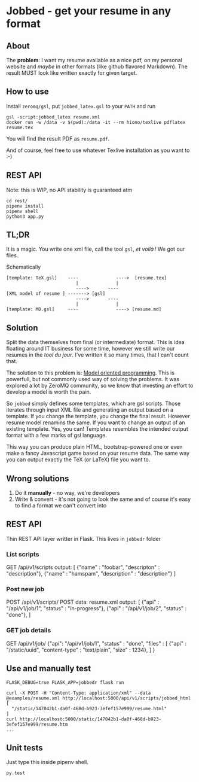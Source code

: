 # Jobbed - get your resume in any format

## About

The **problem**: I want my resume available as a nice pdf, on my personal
website and *maybe* in other formats (like github flavored Markdown). The result
MUST look like written exactly for given target.

## How to use

Install `zeromq/gsl`, put `jobbed_latex.gsl` to your `PATH` and run

```
gsl -script:jobbed_latex resume.xml
docker run -w /data -v $(pwd):/data -it --rm hiono/texlive pdflatex resume.tex
```

You will find the result PDF as `resume.pdf`.

And of course, feel free to use whatever Texlive installation as you want to :-)

## REST API

Note: this is WIP, no API stability is guaranteed atm

```
cd rest/
pipenv install
pipenv shell
python3 app.py
```

## TL;DR

It is a magic. You write one xml file, call the tool `gsl`, *et voilà !* We got
our files.

Schematically

    [template: TeX.gsl]    ----              ---->  [resume.tex]
                              |              |
                              ---->       ----
    [XML model of resume ] -------> [gsl]
                              ---->       ----
                              |              |
    [template: MD.gsl]     ----              ----> [resume.md]

## Solution

Split the data themselves from final (or intermediate) format. This is idea
floating around IT business for some time, however we still write our resumes
in the *tool du jour*. I've written it so many times, that I can't count that.

The solution to this problem is: [Model oriented
programming](https://github.com/zeromq/gsl#model-oriented-programming). This is
powerfull, but not commonly used way of solving the problems. It was explored a
lot by ZeroMQ community, so we know that investing an effort to develop a model
is worth the pain.

So `jobbed` simply defines some templates, which are gsl scripts. Those
iterates through input XML file and generating an output based on a template.
If you change the template, you change the final result. However resume model
renamins the same. If you want to change an output of an existing template.
Yes, you can! Templates resembles the intended output format with a few marks
of gsl language.

This way you can produce plain HTML, bootstrap-powered one or even make a fancy
Javascript game based on your resume data. The same way you can output exactly
the TeX (or LaTeX) file you want to.

## Wrong solutions

1. Do it **manually** - no way, we're developers
2. Write & convert - it's not going to look the same and of course it's easy to
   find a format we can't convert into


## REST API

Thin REST API layer writter in Flask. This lives in `jobbedr` folder

### List scripts

GET /api/v1/scripts
output:
[
{"name" : "foobar", "descripton" : "description"},
{"name" : "hamspam", "description" : "description"}
]

### Post new job
POST /api/v1/scripts/<name>
POST data: resume.xml
output:
[
{"api" : "/api/v1/job/1", "status" : "in-progress"},
{"api" : "/api/v1/job/2", "status" : "done"},
]

### GET job details
GET /api/v1/job/<id>
{"api": "/api/v1/job/1",
 "status" : "done",
 "files" : [
    {"api" : "/static/uuid", "content-type" : "text/plain", "size" : 1234},
 ]
}


## Use and manually test

```
FLASK_DEBUG=true FLASK_APP=jobbedr flask run
```

```
curl -X POST -H "Content-Type: application/xml" --data @examples/resume.xml http://localhost:5000/api/v1/scripts/jobbed_html
[
  "/static/147042b1-da0f-468d-b923-3efef157e999/resume.html"
]
curl http://localhost:5000/static/147042b1-da0f-468d-b923-3efef157e999/resume.htm
...
```

## Unit tests

Just type this inside pipenv shell.
```
py.test
```
